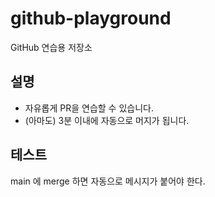 # github-playground

GitHub 연습용 저장소

## 설명

- 자유롭게 PR을 연습할 수 있습니다.
- (아마도) 3분 이내에 자동으로 머지가 됩니다. 

## 테스트

main 에 merge 하면 자동으로 메시지가 붙어야 한다.
